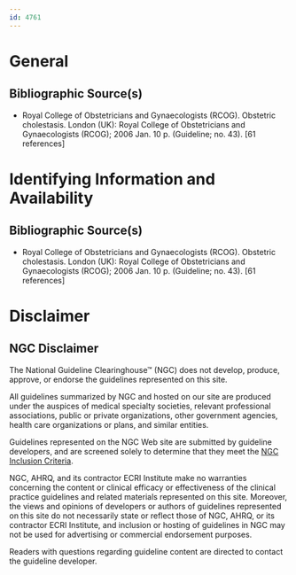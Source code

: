 ```yaml
---
id: 4761
---
```


# General

## Bibliographic Source(s)

- Royal College of Obstetricians and Gynaecologists (RCOG). Obstetric cholestasis. London (UK): Royal College of Obstetricians and Gynaecologists (RCOG); 2006 Jan. 10 p. (Guideline; no. 43). [61 references]

# Identifying Information and Availability

## Bibliographic Source(s)

- Royal College of Obstetricians and Gynaecologists (RCOG). Obstetric cholestasis. London (UK): Royal College of Obstetricians and Gynaecologists (RCOG); 2006 Jan. 10 p. (Guideline; no. 43). [61 references]

# Disclaimer

## NGC Disclaimer

The National Guideline Clearinghouse™ (NGC) does not develop, produce, approve, or endorse the guidelines represented on this site.

All guidelines summarized by NGC and hosted on our site are produced under the auspices of medical specialty societies, relevant professional associations, public or private organizations, other government agencies, health care organizations or plans, and similar entities.

Guidelines represented on the NGC Web site are submitted by guideline developers, and are screened solely to determine that they meet the [NGC Inclusion Criteria](/help-and-about/summaries/inclusion-criteria).

NGC, AHRQ, and its contractor ECRI Institute make no warranties concerning the content or clinical efficacy or effectiveness of the clinical practice guidelines and related materials represented on this site. Moreover, the views and opinions of developers or authors of guidelines represented on this site do not necessarily state or reflect those of NGC, AHRQ, or its contractor ECRI Institute, and inclusion or hosting of guidelines in NGC may not be used for advertising or commercial endorsement purposes.

Readers with questions regarding guideline content are directed to contact the guideline developer.

